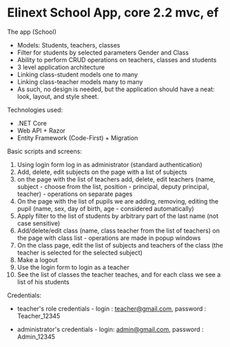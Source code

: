 # Elinext School App, core 2.2 mvc, ef

The app (School)
- Models: Students, teachers, classes
- Filter for students by selected parameters Gender and Class
- Ability to perform CRUD operations on teachers, classes and students
- 3 level application architecture
- Linking class-student models one to many
- Linking class-teacher models many to many
- As such, no design is needed, but the application should have a neat: look, layout, and style sheet.

Technologies used:
- .NET Core
- Web API + Razor
- Entity Framework (Code-First) + Migration

Basic scripts and screens:
1. Using login form log in as administrator (standard authentication)
2. Add, delete, edit subjects on the page with a list of subjects
3. on the page with the list of teachers add, delete, edit teachers (name, subject - choose from the list, position - principal, deputy principal, teacher) - operations on separate pages
4. On the page with the list of pupils we are adding, removing, editing the pupil (name, sex, day of birth, age - considered automatically)
5. Apply filter to the list of students by arbitrary part of the last name (not case sensitive)
6. Add/delete/edit class (name, class teacher from the list of teachers) on the page with class list - operations are made in popup windows
7. On the class page, edit the list of subjects and teachers of the class (the teacher is selected for the selected subject)
8. Make a logout
9. Use the login form to login as a teacher
10. See the list of classes the teacher teaches, and for each class we see a list of his students


Credentials:
- teacher's role credentials - login : teacher@gmail.com, password : Teacher_12345  

- administrator's credentials - login: admin@gmail.com, password : Admin_12345



